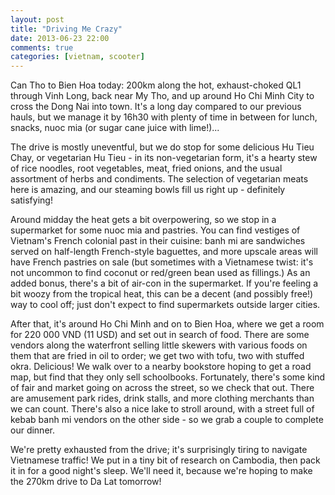 ```yaml
---
layout: post
title: "Driving Me Crazy"
date: 2013-06-23 22:00
comments: true
categories: [vietnam, scooter]
---
```


Can Tho to Bien Hoa today: 200km along the hot, exhaust-choked QL1 through
Vinh Long, back near My Tho, and up around Ho Chi Minh City to cross the
Dong Nai into town. It's a long day compared to our previous hauls, but
we manage it by 16h30 with plenty of time in between for lunch, snacks,
nuoc mia (or sugar cane juice with lime!)...

The drive is mostly uneventful, but we do stop for some delicious
Hu Tieu Chay, or vegetarian Hu Tieu - in its non-vegetarian form, it's a
hearty stew of rice noodles, root vegetables, meat, fried onions, and the
usual assortment of herbs and condiments. The selection of vegetarian meats
here is amazing, and our steaming bowls fill us right up - definitely
satisfying!

Around midday the heat gets a bit overpowering, so we stop in a supermarket
for some nuoc mia and pastries. You can find vestiges of Vietnam's French
colonial past in their cuisine: banh mi are sandwiches served on half-length
French-style baguettes, and more upscale areas will have French pastries on
sale (but sometimes with a Vietnamese twist: it's not uncommon to find
coconut or red/green bean used as fillings.) As an added bonus, there's a bit
of air-con in the supermarket. If you're feeling a bit woozy from the
tropical heat, this can be a decent (and possibly free!) way to cool off; just
don't expect to find supermarkets outside larger cities.

After that, it's around Ho Chi Minh and on to Bien Hoa, where we get a room
for 220 000 VND (11 USD) and set out in search of food. There are some vendors
along the waterfront selling little skewers with various foods on them that
are fried in oil to order; we get two with tofu, two with stuffed okra.
Delicious! We walk over to a nearby bookstore hoping to get a road map, but
find that they only sell schoolbooks. Fortunately, there's some kind of
fair and market going on across the street, so we check that out. There are
amusement park rides, drink stalls, and more clothing merchants than we can
count. There's also a nice lake to stroll around, with a street full of
kebab banh mi vendors on the other side - so we grab a couple to complete our
dinner.

We're pretty exhausted from the drive; it's surprisingly tiring to navigate
Vietnamese traffic! We put in a tiny bit of research on Cambodia, then
pack it in for a good night's sleep. We'll need it, because we're hoping to
make the 270km drive to Da Lat tomorrow!
